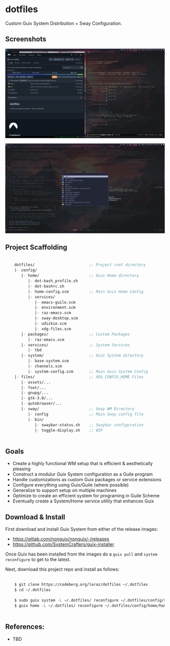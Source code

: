 # dotfiles

Custom Guix System Distribution + Sway Configuration.


## Screenshots

![View 1](files/assets/screenshots/guix-sway-expose-1__2024-11-09.png)

![View 2](files/assets/screenshots/guix-sway-expose-2__2024-11-09.png)


## Project Scaffolding

```scm

    dotfiles/                        ;; Project root directory
    |- config/
       |- home/                      ;; Guix Home directory
          |- dot-bash_profile.sh
          |- dot-bashrc.sh
          |- home-config.scm         ;; Main Guix Home Config
          |- services/
             |- emacs-guile.scm
             |- environment.scm
             |- raz-emacs.scm
             |- sway-desktop.scm
             |- udiskie.scm
             |- xdg-files.scm
       |- packages/                  ;; Custom Packages
          |- raz-emacs.scm
       |- services/                  ;; System Services
          |- tbd
       |- system/                    ;; Guix System directory
          |- base-system.scm
          |- channels.scm
          |- system-config.scm       ;; Main Guix System Config
    |- files/                        ;; XDG_CONFIG_HOME Files
       |- assets/...
       |- foot/...
       |- gnupg/...
       |- gtk-3.0/...
       |- qutebrowser/...
       |- sway/                      ;; Sway WM Directory
          |- config                  ;; Main Sway config file
          |- bin/
             |- swaybar-status.sh    ;; Swaybar configuration
             |- toggle-display.sh    ;; WIP
         
```


## Goals

 - Create a highly functional WM setup that is efficient & aesthetically pleasing 
 - Construct a modulur Guix System configuration as a Guile program
 - Handle customizations as custom Guix packages or service extensions
 - Configure everything using Guix/Guile (where possible)
 - Generalize to support setup on multiple machines
 - Optimize to create an efficient system for programing in Guile Scheme
 - Eventually create a System/Home service utility that enhances Guix   


## Download & Install

First download and install Guix System from either of the release images:
    
 - https://gitlab.com/nonguix/nonguix/-/releases
 - https://github.com/SystemCrafters/guix-installer

Once Guix has been installed from the images do a `guix pull` and `system reconfigure`
to get to the latest.

Next, download this project repo and install as follows:

```bash

    $ git clone https://codeberg.org/loraz/dotfiles ~/.dotfiles
    $ cd ~/.dotfiles

    $ sudo guix system -L ~/.dotfiles/ reconfigure ~/.dotfiles/config/system/system-config.scm
    $ guix home -L ~/.dotfiles/ reconfigure ~/.dotfiles/config/home/home-config.scm
   
```


## References:

  - TBD
